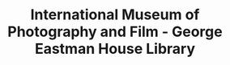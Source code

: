 ---
layout: repo
title: "International Museum of Photography and Film - George Eastman House Library"
id: 22613
permalink: repos/22613/
---
